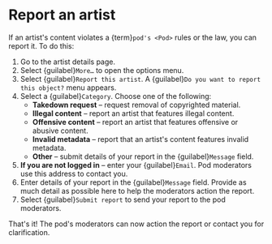 # Report an artist

If an artist's content violates a {term}`pod's <Pod>` rules or the law, you can report it. To do this:

1. Go to the artist details page.
2. Select {guilabel}`More…` to open the options menu.
3. Select {guilabel}`Report this artist`. A {guilabel}`Do you want to report this object?` menu appears.
4. Select a {guilabel}`Category`. Choose one of the following:
   - **Takedown request** – request removal of copyrighted material.
   - **Illegal content** – report an artist that features illegal content.
   - **Offensive content** – report an artist that features offensive or abusive content.
   - **Invalid metadata** – report that an artist's content features invalid metadata.
   - **Other** – submit details of your report in the {guilabel}`Message` field.
5. **If you are not logged in** – enter your {guilabel}`Email`. Pod moderators use this address to contact you.
6. Enter details of your report in the {guilabel}`Message` field. Provide as much detail as possible here to help the moderators action the report.
7. Select {guilabel}`Submit report` to send your report to the pod moderators.

That's it! The pod's moderators can now action the report or contact you for clarification.
